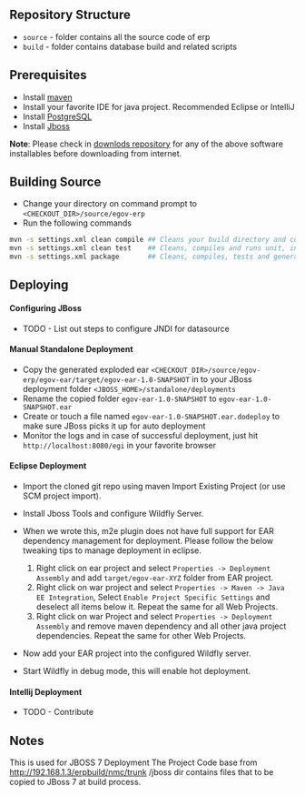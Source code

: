 ## Repository Structure

* `source` - folder contains all the source code of erp
* `build` - folder contains database build and related scripts

## Prerequisites

* Install [maven](http://maven.apache.org/download.cgi)
* Install your favorite IDE for java project. Recommended Eclipse or IntelliJ
* Install [PostgreSQL](http://www.postgresql.org/download/)
* Install [Jboss]()

__Note__: Please check in [downlods repository](http://192.168.1.3/downloads/) for any of the above software installables before downloading from internet.

## Building Source

* Change your directory on command prompt to `<CHECKOUT_DIR>/source/egov-erp`
* Run the following commands

```bash
mvn -s settings.xml clean compile ## Cleans your build directory and compiles your java code
mvn -s settings.xml clean test    ## Cleans, compiles and runs unit, integration tests
mvn -s settings.xml package       ## Cleans, compiles, tests and generates ear artifact alsong with jars and wars approproiately
```

## Deploying

#### Configuring JBoss

* TODO - List out steps to configure JNDI for datasource

#### Manual Standalone Deployment

* Copy the generated exploded ear `<CHECKOUT_DIR>/source/egov-erp/egov-ear/target/egov-ear-1.0-SNAPSHOT` in to your JBoss deployment folder `<JBOSS_HOME>/standalone/deployments`
* Rename the copied folder `egov-ear-1.0-SNAPSHOT` to `egov-ear-1.0-SNAPSHOT.ear`
* Create or touch a file named `egov-ear-1.0-SNAPSHOT.ear.dodeploy` to make sure JBoss picks it up for auto deployment
* Monitor the logs and in case of successful deployment, just hit `http://localhost:8080/egi` in your favorite browser

#### Eclipse Deployment
* Import the cloned git repo using maven Import Existing Project (or use SCM project import).
* Install Jboss Tools and configure Wildfly Server.
* When we wrote this, m2e plugin does not have full support for EAR dependency management for deployment. Please follow the below tweaking tips to manage deployment in eclipse.

  1. Right click on ear project and select `Properties -> Deployment Assembly` and add `target/egov-ear-XYZ` folder from EAR project.
  2. Right click on war project and select `Properties -> Maven -> Java EE Integration`, Select `Enable Project Specific Settings` and deselect all items below it. Repeat the same for all Web Projects.
  3. Right click on war Project and select `Properties -> Deployment Assembly` and remove maven dependency and all other java project dependencies. Repeat the same for other Web Projects.

* Now add your EAR project into the configured Wildfly server.
* Start Wildfly in debug mode, this will enable hot deployment.

#### Intellij Deployment
* TODO - Contribute

## Notes

This is used for JBOSS 7 Deployment
The Project Code base from http://192.168.1.3/erpbuild/nmc/trunk
/jboss dir contains files that to be copied to JBoss 7 at build process.
